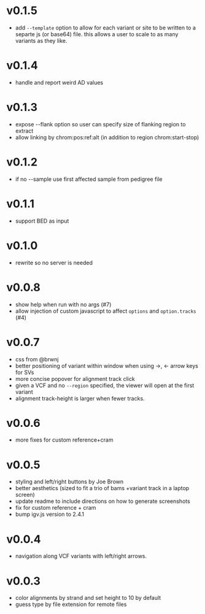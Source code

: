 v0.1.5
======
+ add `--template` option to allow for each variant or site to be written to a separte js (or base64) file.
  this allows a user to scale to as many variants as they like.

v0.1.4
======
+ handle and report weird AD values

v0.1.3
======
+ expose --flank option so user can specify size of flanking region to extract
+ allow linking by chrom:pos:ref:alt (in addition to region chrom:start-stop)

v0.1.2
======
+ if no --sample use first affected sample from pedigree file


v0.1.1
======
+ support BED as input

v0.1.0
======
+ rewrite so no server is needed

v0.0.8
======
+ show help when run with no args (#7)
+ allow injection of custom javascript to affect `options` and `option.tracks` (#4)

v0.0.7
======
+ css from @brwnj
+ better positioning of variant within window when using ->, <- arrow keys for SVs
+ more concise popover for alignment track click
+ given a VCF and no `--region` specified, the viewer will open at the first variant
+ alignment track-height is larger when fewer tracks.

v0.0.6
======
+ more fixes for custom reference+cram

v0.0.5
======
+ styling and left/right buttons by Joe Brown
+ better aesthetics (sized to fit a trio of bams +variant track in a laptop screen)
+ update readme to include directions on how to generate screenshots
+ fix for custom reference + cram
+ bump igv.js version to 2.4.1

v0.0.4
======
+ navigation along VCF variants with left/right arrows.

v0.0.3
======
+ color alignments by strand and set height to 10 by default
+ guess type by file extension for remote files

